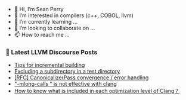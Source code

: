 - 👋 Hi, I’m Sean Perry
- 👀 I’m interested in compilers (c++, COBOL, llvm)
- 🌱 I’m currently learning ...
- 💞️ I’m looking to collaborate on ...
- 📫 How to reach me ...

<!---
s66perry/s66perry is a ✨ special ✨ repository because its `README.md` (this file) appears on your GitHub profile.
You can click the Preview link to take a look at your changes.
--->
### 📕 Latest LLVM Discourse Posts

<!-- DISCOURSE-LLVM:START -->
- [Tips for incremental building](https://discourse.llvm.org/t/tips-for-incremental-building/67289#post_8)
- [Excluding a subdirectory in a test directory](https://discourse.llvm.org/t/excluding-a-subdirectory-in-a-test-directory/67343#post_1)
- [[RFC] CanonicalizerPass convergence / error handling](https://discourse.llvm.org/t/rfc-canonicalizerpass-convergence-error-handling/67333#post_8)
- [&quot;-mlong-calls &quot; is not effective with clang](https://discourse.llvm.org/t/mlong-calls-is-not-effective-with-clang/67315#post_4)
- [How to know what is included in each optimization level of Clang？](https://discourse.llvm.org/t/how-to-know-what-is-included-in-each-optimization-level-of-clang/67302#post_9)
<!-- DISCOURSE-LLVM:END -->

